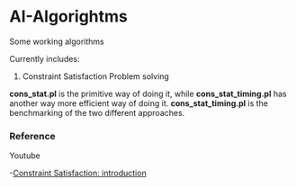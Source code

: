 # AI-Algorightms
Some working algorithms

Currently includes:
1. Constraint Satisfaction Problem solving

__cons_stat.pl__ is the primitive way of doing it, while __cons_stat_timing.pl__ has another way more efficient way of doing it. __cons_stat_timing.pl__ is the benchmarking of the two different approaches.

### Reference
Youtube

-[Constraint Satisfaction: introduction](https://www.youtube.com/watch?v=_e64FiDWvqs)
